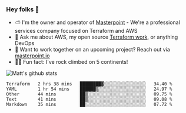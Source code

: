 

### Hey folks 👋

- ⛅️ I'm the owner and operator of [Masterpoint](https://masterpoint.io) - We're a professional services company focused on Terraform and AWS
- 💬 Ask me about AWS, my open source [Terraform work](https://github.com/masterpointio?q=terraform&type=&language=hcl), or anything DevOps
- 🔨 Want to work together on an upcoming project? Reach out via [masterpoint.io](https://masterpoint.io)
- 🧗‍♂️ Fun fact: I've rock climbed on 5 continents! 


![Matt's github stats](https://github-readme-stats.vercel.app/api?username=Gowiem&count_private=true&theme=cobalt&show_icons=true)

<!--START_SECTION:waka-->
```text
Terraform   2 hrs 38 mins   ████████▓░░░░░░░░░░░░░░░░   34.40 % 
YAML        1 hr 54 mins    ██████▒░░░░░░░░░░░░░░░░░░   24.97 % 
Other       44 mins         ██▒░░░░░░░░░░░░░░░░░░░░░░   09.75 % 
Text        41 mins         ██▒░░░░░░░░░░░░░░░░░░░░░░   09.08 % 
Markdown    35 mins         ██░░░░░░░░░░░░░░░░░░░░░░░   07.72 % 
```
<!--END_SECTION:waka-->
